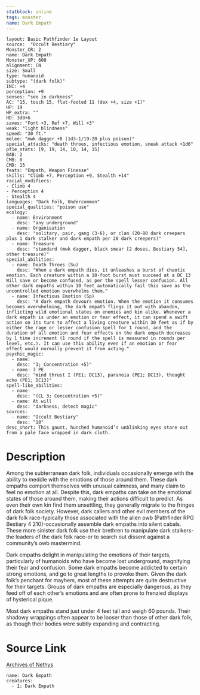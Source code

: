 ```yaml
---
statblock: inline
tags: monster
name: Dark Empath
---
```

```statblock
layout: Basic Pathfinder 1e Layout
source:  "Occult Bestiary"
Monster_CR: 2
name: Dark Empath
Monster_XP: 600
alignment: CN
size: Small
type: humanoid
subtype: "(dark folk)"
INI: +4
perception: +9
senses: "see in darkness"
AC: "15, touch 15, flat-footed 11 (dex +4, size +1)"
HP: 19
HP_extra: ""
HD: 3d8+6
saves: "Fort +3, Ref +7, Will +3"
weak: "light blindness"
speed: "30 ft."
melee: "mwk dagger +8 (1d3-1/19-20 plus poison)"
special_attacks: "death throes, infectious emotion, sneak attack +1d6"
pf1e_stats: [9, 19, 14, 10, 14, 15]
BAB: 2
CMB: 0
CMD: 15
feats: "Empath, Weapon Finesse"
skills: "Climb +7, Perception +9, Stealth +14"
racial_modifiers:
- Climb 4
- Perception 4
- Stealth 4
languages: "Dark Folk, Undercommon"
special_qualities: "poison use"
ecology:
  - name: Environment
    desc: "any underground"
  - name: Organisation
    desc: "solitary, pair, gang (3-6), or clan (20-80 dark creepers plus 1 dark stalker and dark empath per 20 dark creepers)"
  - name: Treasure
    desc: "standard (mwk dagger, black smear [2 doses, Bestiary 54], other treasure)"
special_abilities:
  - name: Death Throes (Su)
    desc: "When a dark empath dies, it unleashes a burst of chaotic emotion. Each creature within a 10-foot burst must succeed at a DC 13 Will save or become confused, as per the spell lesser confusion. All other dark empaths within 10 feet automatically fail this save as the uncontrolled emotion overwhelms them."
  - name: Infectious Emotion (Sp)
    desc: "A dark empath devours emotion. When the emotion it consumes becomes overwhelming, the dark empath flings it out with abandon, inflicting wild emotional states on enemies and kin alike. Whenever a dark empath is under an emotion or fear effect, it can spend a swift action on its turn to affect a living creature within 30 feet as if by either the rage or lesser confusion spell for 1 round, and the duration of all emotion and fear effects on the dark empath decreases by 1 time increment (1 round if the spell is measured in rounds per level, etc.). It can use this ability even if an emotion or fear effect would normally prevent it from acting."
psychic_magic:
  - name:
    desc: "3; Concentration +5)"
  - name: 3 PE
    desc: "mind thrust I (PE1; DC13), paranoia (PE1; DC13), thought echo (PE1; DC13)"
spell-like_abilities:
  - name:
    desc: "(CL 3; Concentration +5)"
  - name: At will
    desc: "darkness, detect magic"
sources:
  - name: "Occult Bestiary"
    desc: "18"
desc_short: This gaunt, hunched humanoid’s unblinking eyes stare out from a pale face wrapped in dark cloth.
```
# Description
Among the subterranean dark folk, individuals occasionally emerge with the ability to meddle with the emotions of those around them. These dark empaths comport themselves with unusual calmness, and many claim to feel no emotion at all. Despite this, dark empaths can take on the emotional states of those around them, making their actions difficult to predict. As even their own kin find them unsettling, they generally migrate to the fringes of dark folk society. However, dark callers and other evil members of the dark folk race-typically those associated with the alien owb (Pathfinder RPG Bestiary 4 210)-occasionally assemble dark empaths into silent cabals. These more sinister dark folk use their brethren to manipulate dark stalkers-the leaders of the dark folk race-or to search out dissent against a community’s owb mastermind.

Dark empaths delight in manipulating the emotions of their targets, particularly of humanoids who have become lost underground, magnifying their fear and confusion. Some dark empaths become addicted to certain strong emotions, and go to great lengths to provoke them. Given the dark folk’s penchant for mayhem, most of these attempts are quite destructive for their targets. Groups of dark empaths are especially dangerous, as they feed off of each other’s emotions and are often prone to frenzied displays of hysterical pique.

Most dark empaths stand just under 4 feet tall and weigh 60 pounds. Their shadowy wrappings often appear to be looser than those of other dark folk, as though their bodies were subtly expanding and contracting.
# Source Link
[Archives of Nethys](https://aonprd.com/MonsterDisplay.aspx?ItemName=Dark%20Empath)
```encounter-table
name: Dark Empath
creatures:
  - 1: Dark Empath
```

